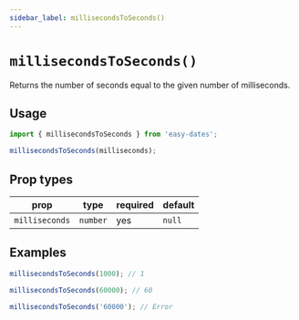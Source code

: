 ```yaml
---
sidebar_label: millisecondsToSeconds()
---
```


# `millisecondsToSeconds()`
Returns the number of seconds equal to the given number of milliseconds.

## Usage
```javascript
import { millisecondsToSeconds } from 'easy-dates';

millisecondsToSeconds(milliseconds);
```

## Prop types

| prop           | type     | required | default  |
|----------------|----------|----------|----------|
| `milliseconds` | `number` | yes      | `null`   |

## Examples
```javascript
millisecondsToSeconds(1000); // 1
```

```javascript
millisecondsToSeconds(60000); // 60
```

```javascript
millisecondsToSeconds('60000'); // Error
```